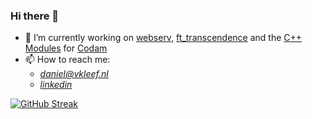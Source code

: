 ### Hi there 👋



- 🔭 I’m currently working on [webserv](https://github.com/dvan-kle/webserv), [ft_transcendence](https://github.com/tde-brui/transcendence) and the [C++ Modules](https://github.com/dvan-kle/cpp)
      for [Codam](https://www.codam.nl/)
- 📫 How to reach me:
     -  [_daniel@vkleef.nl_](mailto:daniel@vkleef.nl)
     -  [_linkedin_](www.linkedin.com/in/daniël-van-kleef-423b921b9)

[![GitHub Streak](https://streak-stats.demolab.com/?user=dvan-kle)](https://git.io/streak-stats)


